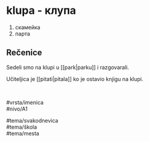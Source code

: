 # klupa - клупа

1. скамейка
2. парта

## Rečenice

Sedeli smo na klupi u [[park|parku]] i razgovarali.

Učiteljica je [[pitati|pitala]] ko je ostavio knjigu na klupi.

<br>

#vrsta/imenica  
#nivo/A1  

#tema/svakodnevica  
#tema/škola  
#tema/mesta  
